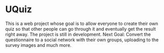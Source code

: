 # UQuiz
This is a web project whose goal is to allow everyone to create their own quiz so that other people can go through it and eventually get the result right away. The project is still in development. Next Goal: Convert the questionnaire to a social network with their own groups, uploading to the survey images and much more.
